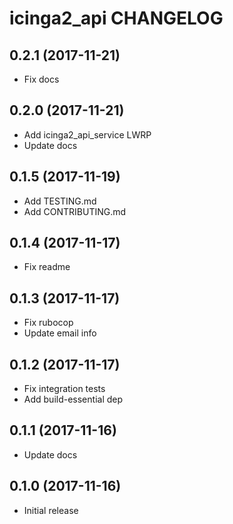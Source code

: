 icinga2_api CHANGELOG
========================

0.2.1 (2017-11-21)
------------------
- Fix docs

0.2.0 (2017-11-21)
------------------
- Add icinga2_api_service LWRP
- Update docs

0.1.5 (2017-11-19)
------------------
- Add TESTING.md
- Add CONTRIBUTING.md

0.1.4 (2017-11-17)
------------------
- Fix readme

0.1.3 (2017-11-17)
------------------
- Fix rubocop
- Update email info

0.1.2 (2017-11-17)
------------------
- Fix integration tests
- Add build-essential dep

0.1.1 (2017-11-16)
------------------
- Update docs

0.1.0 (2017-11-16)
------------------
- Initial release
